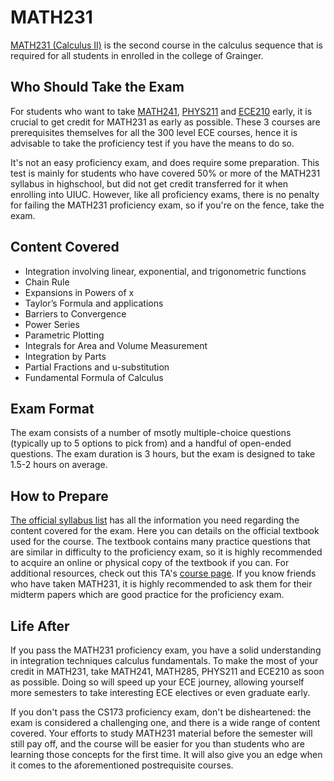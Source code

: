 # MATH231

[MATH231 (Calculus II)](../Course%20Wiki/MATH%20Course%20Offerings/MATH231.md) is the second course in the calculus sequence that is required for all students in enrolled in the college of Grainger.

## Who Should Take the Exam

For students who want to take [MATH241](../Course%20Wiki/MATH%20Course%20Offerings/MATH241.md), [PHYS211](../Course%20Wiki/PHYS%20Course%20Offerings/PHYS211.md) and [ECE210](../Course%20Wiki/ECE%20Course%20Offerings/ECE210.md) early, it is crucial to get credit for MATH231 as early as possible. These 3 courses are prerequisites themselves for all the 300 level ECE courses, hence it is advisable to take the proficiency test if you have the means to do so.

It's not an easy proficiency exam, and does require some preparation. This test is mainly for students who have covered 50% or more of the MATH231 syllabus in highschool, but did not get credit transferred for it when enrolling into UIUC. However, like all proficiency exams, there is no penalty for failing the MATH231 proficiency exam, so if you're on the fence, take the exam.

## Content Covered

- Integration involving linear, exponential, and trigonometric functions
- Chain Rule
- Expansions in Powers of x
- Taylor’s Formula and applications
- Barriers to Convergence
- Power Series
- Parametric Plotting
- Integrals for Area and Volume Measurement
- Integration by Parts
- Partial Fractions and u-substitution
- Fundamental Formula of Calculus

## Exam Format

The exam consists of a number of msotly multiple-choice questions (typically up to 5 options to pick from) and a handful of open-ended questions. The exam duration is 3 hours, but the exam is designed to take 1.5-2 hours on average.

## How to Prepare

[The official syllabus list](https://math.illinois.edu/resources/syllabus-math-231) has all the information you need regarding the content covered for the exam. Here you can details on the official textbook used for the course. The textbook contains many practice questions that are similar in difficulty to the proficiency exam, so it is highly recommended to acquire an online or physical copy of the textbook if you can. For additional resources, check out this TA's [course page](https://xinrany.github.io/home/teaching/math231-spring2022.html). If you know friends who have taken MATH231, it is highly recommended to ask them for their midterm papers which are good practice for the proficiency exam.

## Life After

If you pass the MATH231 proficiency exam, you have a solid understanding in integration techniques calculus fundamentals. To make the most of your credit in MATH231, take MATH241, MATH285, PHYS211 and ECE210 as soon as possible. Doing so will speed up your ECE journey, allowing yourself more semesters to take interesting ECE electives or even graduate early.

If you don't pass the CS173 proficiency exam, don't be disheartened: the exam is considered a challenging one, and there is a wide range of content covered. Your efforts to study MATH231 material before the semester will still pay off, and the course will be easier for you than students who are learning those concepts for the first time. It will also give you an edge when it comes to the aforementioned postrequisite courses.

